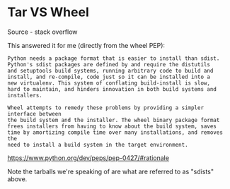 # Tar VS Wheel
Source - stack overflow

This answered it for me (directly from the wheel PEP):

```
Python needs a package format that is easier to install than sdist.
Python's sdist packages are defined by and require the distutils 
and setuptools build systems, running arbitrary code to build and
install, and re-compile, code just so it can be installed into a 
new virtualenv. This system of conflating build-install is slow,
hard to maintain, and hinders innovation in both build systems and 
installers.

Wheel attempts to remedy these problems by providing a simpler interface between 
the build system and the installer. The wheel binary package format 
frees installers from having to know about the build system, saves 
time by amortizing compile time over many installations, and removes the 
need to install a build system in the target environment.
```

https://www.python.org/dev/peps/pep-0427/#rationale

Note the tarballs we're speaking of are what are referred to as "sdists" above.

